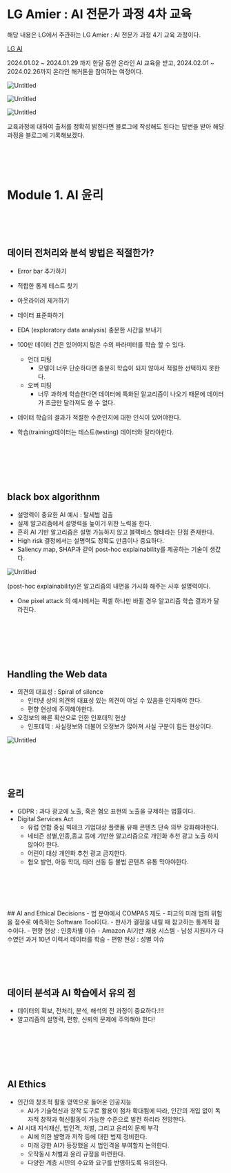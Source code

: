 # LG Amier : AI 전문가 과정 4차 교육

해당 내용은 LG에서 주관하는 LG Amier : AI 전문가 과정 4기 교육 과정이다.

[LG AI](https://www.lgaimers.ai/)


2024.01.02 ~ 2024.01.29 까지 한달 동안 온라인 AI 교육을 받고,  2024.02.01 ~ 2024.02.26까지 온라인 해커톤을 참여하는 여정이다.

![Untitled](LG%20Amier%20AI%20%E1%84%8C%E1%85%A5%E1%86%AB%E1%84%86%E1%85%AE%E1%86%AB%E1%84%80%E1%85%A1%20%E1%84%80%E1%85%AA%E1%84%8C%E1%85%A5%E1%86%BC%204%E1%84%8E%E1%85%A1%20%E1%84%80%E1%85%AD%E1%84%8B%E1%85%B2%E1%86%A8%2042c50d19f3d1418fbaea9703b13a3639/Untitled.png)

![Untitled](LG%20Amier%20AI%20%E1%84%8C%E1%85%A5%E1%86%AB%E1%84%86%E1%85%AE%E1%86%AB%E1%84%80%E1%85%A1%20%E1%84%80%E1%85%AA%E1%84%8C%E1%85%A5%E1%86%BC%204%E1%84%8E%E1%85%A1%20%E1%84%80%E1%85%AD%E1%84%8B%E1%85%B2%E1%86%A8%2042c50d19f3d1418fbaea9703b13a3639/Untitled%201.png)

![Untitled](LG%20Amier%20AI%20%E1%84%8C%E1%85%A5%E1%86%AB%E1%84%86%E1%85%AE%E1%86%AB%E1%84%80%E1%85%A1%20%E1%84%80%E1%85%AA%E1%84%8C%E1%85%A5%E1%86%BC%204%E1%84%8E%E1%85%A1%20%E1%84%80%E1%85%AD%E1%84%8B%E1%85%B2%E1%86%A8%2042c50d19f3d1418fbaea9703b13a3639/Untitled%202.png)

교육과정에 대하여 출처를 정확히 밝힌다면 블로그에 작성해도 된다는 답변을 받아 해당 과정을 블로그에 기록해보겠다.
<br>
<br>
<br>
<br>
<br>


# Module 1. AI 윤리
<br>
<br>
<br>

## 데이터 전처리와 분석 방법은 적절한가?


- Error bar 추가하기
- 적합한 통계 테스트 찾기
- 아웃라이러 제거하기
- 데이터 표준화하기
- EDA (exploratory data analysis) 충분한 시간을 보내기

- 100만 데이터 건은 있어야지 많은 수의 파라미터를 학습 할 수 있다.
    - 언더 피팅
        - 모델이 너무 단순하다면 충분히 학습이 되지 않아서 적절한 선택하지 못한다.
    - 오버 피팅
        - 너무 과하게 학습한다면 데이터에 특화된 알고리즘이 나오기 때문에 데이터가 조금만 달라져도 쓸 수 없다.
- 데이터 학습의 결과가 적절한 수준인지에 대한 인식이 있어야한다.
- 학습(training)데이터는 테스트(testing) 데이터와 달라야한다.
<br>
<br>
<br>
<br>
<br>

## black box algorithnm

- 설명력이 중요한 AI 예시 : 탈세범 검출
- 실제 알고리즘에서 설명력을 높이기 위한 노력을 한다.
- 흔히 AI 기반 알고리즘은 설명 가능하지 않고 블랙바스 형태라는 단점 존재한다.
- High risk 결정에서는 설명력도 정확도 만큼이나 중요하다.
- Saliency map, SHAP과 같이 post-hoc explainability를 제공하는 기술이 생걌다.

![Untitled](LG%20Amier%20AI%20%E1%84%8C%E1%85%A5%E1%86%AB%E1%84%86%E1%85%AE%E1%86%AB%E1%84%80%E1%85%A1%20%E1%84%80%E1%85%AA%E1%84%8C%E1%85%A5%E1%86%BC%204%E1%84%8E%E1%85%A1%20%E1%84%80%E1%85%AD%E1%84%8B%E1%85%B2%E1%86%A8%2042c50d19f3d1418fbaea9703b13a3639/Untitled%203.png)

(post-hoc explainability)은 알고리즘의 내면을 가시화 해주는 사후 설명력이다.

- One pixel attack 의 예시에서는 픽셀 하나만 바뀔 경우 알고리즘 학습 결과가 달라진다.
<br>
<br>
<br>
<br>
<br>

## Handling the Web data

- 의견의 대표성 : Spiral of silence
    - 인터넷 상의 의견의 대표성 있는 의견이 아닐 수 있음을 인지해야 한다.
    - 편향 현상에 주의해야한다.
- 오정보의 빠른 확산으로 인한 인포데믹 현상
    - 인포데믹 : 사실정보와 더불어 오정보가 많아져 사실 구분이 힘든 현상이다.

![Untitled](LG%20Amier%20AI%20%E1%84%8C%E1%85%A5%E1%86%AB%E1%84%86%E1%85%AE%E1%86%AB%E1%84%80%E1%85%A1%20%E1%84%80%E1%85%AA%E1%84%8C%E1%85%A5%E1%86%BC%204%E1%84%8E%E1%85%A1%20%E1%84%80%E1%85%AD%E1%84%8B%E1%85%B2%E1%86%A8%2042c50d19f3d1418fbaea9703b13a3639/Untitled%204.png)
<br>
<br>
<br>
<br>
<br>

## 윤리
- GDPR : 과다 광고에 노출, 혹은 혐오 표현의 노출을 규제하는 법률이다.
- Digital Services Act
    - 유럽 연합 중심 빅테크 기업대상 플랫폼 유해 콘텐츠 단속 의무 강화해야한다.
    - 네티즌 성별,인종,종교 등에 기반한 알고리즘으로 개인화 추천 광고 노출 하지 않아야 한다.
    - 어린이 대상 개인화 추천 광고 금지한다.
    - 혐오 발언, 아동 학대, 테러 선동 등 불법 콘텐츠 유통 막아야한다.
<br>
<br>
<br>
<br>
<br>
## AI and Ethical Decisions
- 법 분야에서 COMPAS 제도
    - 피고의 미래 범죄 위험을 점수로 예측하는 Software Tool이다.
    - 판사가 결정을 내릴 때 참고하는 통계적 점수이다.
    - 편향 현상 : 인종차별 이슈
- Amazon AI기반 채용 시스템
    - 남성 지원자가 다수였던 과거 10년 이력서 데이터를 학습
    - 편향 현상 : 성별 이슈
<br>
<br>
<br>
<br>
<br>

## 데이터 분석과 AI 학습에서 유의 점

- 데이터의 확보, 전처리, 분석, 해석의 전 과정이 중요하다.!!!
- 알고리즘의 설명력, 편향, 신뢰의 문제에 주의해야 한다!
<br>
<br>
<br>
<br>
<br>

## AI Ethics

- 인간의 창조적 활동 영역으로 들어온 인공지능
    - AI가 기술혁신과 창작 도구로 활용이 점차 확대됨에 따라, 인간의 개입 없이 독자적 창작과 혁신활동이 가능한 수준으로 발전 하리라 전망한다.
- AI 시대 지식재산, 법인격, 처벌, 그리고 윤리의 문제 부각
    - AI에 의한 발명과 저작 등에 대한 법제 정비한다.
    - 미래 강한 AI가 등장했을 시 법인격을 부여할지 논의한다.
    - 오작동시 처벌과 윤리 규정을 마련한다.
    - 다양한 계층 시민의 수요와 요구를 반영하도록 유의한다.
      
